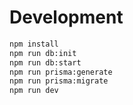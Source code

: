 # Development

```sh
npm install
npm run db:init
npm run db:start
npm run prisma:generate
npm run prisma:migrate
npm run dev
```
